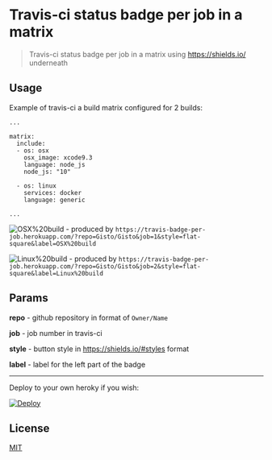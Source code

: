 # Travis-ci status badge per job in a matrix

> Travis-ci status badge per job in a matrix using https://shields.io/ underneath

## Usage 

Example of travis-ci a build matrix configured for 2 builds:

```
...

matrix:
  include:
  - os: osx
    osx_image: xcode9.3
    language: node_js
    node_js: "10"

  - os: linux
    services: docker
    language: generic

...
```

![OSX%20build](https://travis-badge-per-job.herokuapp.com/?repo=Gisto/Gisto&job=1&style=flat-square&label=OSX%20build) - produced by `https://travis-badge-per-job.herokuapp.com/?repo=Gisto/Gisto&job=1&style=flat-square&label=OSX%20build`
 
 ![Linux%20build](https://travis-badge-per-job.herokuapp.com/?repo=Gisto/Gisto&job=2&style=flat-square&label=Linux%20build) - produced by `https://travis-badge-per-job.herokuapp.com/?repo=Gisto/Gisto&job=2&style=flat-square&label=Linux%20build`

## Params

**repo** - github repository in format of `Owner/Name`

**job** - job number in travis-ci

**style** - button style in https://shields.io/#styles format

**label** - label for the left part of the badge

---

Deploy to your own heroky if you wish:

[![Deploy](https://www.herokucdn.com/deploy/button.svg)](https://heroku.com/deploy)

## License
[MIT](https://github.com/sanusart/travis-badge-per-job/blob/master/LICENSE)